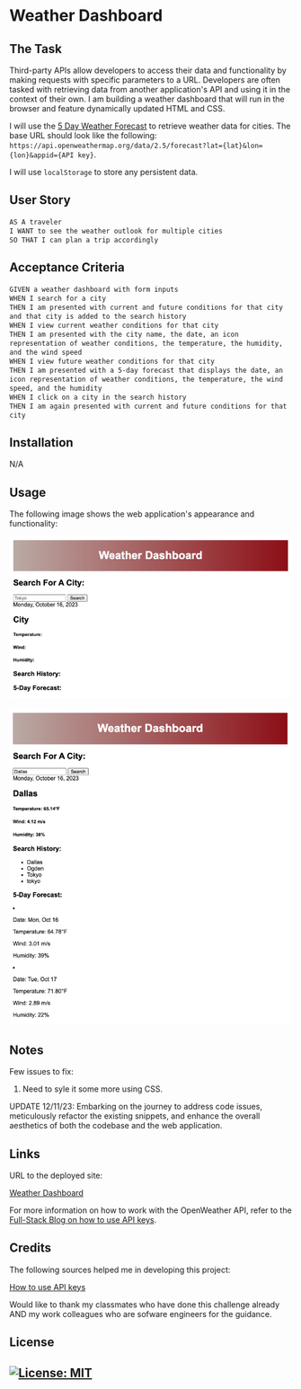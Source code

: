 # Weather Dashboard

## The Task

Third-party APIs allow developers to access their data and functionality by making requests with specific parameters to a URL. Developers are often tasked with retrieving data from another application's API and using it in the context of their own. I am building a weather dashboard that will run in the browser and feature dynamically updated HTML and CSS.

I will use the [5 Day Weather Forecast](https://openweathermap.org/forecast5) to retrieve weather data for cities. The base URL should look like the following: `https://api.openweathermap.org/data/2.5/forecast?lat={lat}&lon={lon}&appid={API key}`.

I will use `localStorage` to store any persistent data. 

## User Story

```
AS A traveler
I WANT to see the weather outlook for multiple cities
SO THAT I can plan a trip accordingly
```

## Acceptance Criteria

```
GIVEN a weather dashboard with form inputs
WHEN I search for a city
THEN I am presented with current and future conditions for that city and that city is added to the search history
WHEN I view current weather conditions for that city
THEN I am presented with the city name, the date, an icon representation of weather conditions, the temperature, the humidity, and the wind speed
WHEN I view future weather conditions for that city
THEN I am presented with a 5-day forecast that displays the date, an icon representation of weather conditions, the temperature, the wind speed, and the humidity
WHEN I click on a city in the search history
THEN I am again presented with current and future conditions for that city
```

## Installation

N/A

## Usage

The following image shows the web application's appearance and functionality:

![The weather app includes a search option, a list of cities, and a five-day forecast and current weather conditions.](./assets/images/Homepage.png)

![The weather app includes a search option, a list of cities, and a five-day forecast and current weather conditions.](./assets/images/Search.png)

## Notes

Few issues to fix: 
1. Need to syle it some more using CSS. 

UPDATE 12/11/23: Embarking on the journey to address code issues, meticulously refactor the existing snippets, and enhance the overall aesthetics of both the codebase and the web application.

## Links

URL to the deployed site: 

[Weather Dashboard](https://gera1313.github.io/weather-dashboard/)

For more information on how to work with the OpenWeather API, refer to the [Full-Stack Blog on how to use API keys](https://coding-boot-camp.github.io/full-stack/apis/how-to-use-api-keys).

## Credits

The following sources helped me in developing this project: 

[How to use API keys](https://coding-boot-camp.github.io/full-stack/apis/how-to-use-api-keys) 

Would like to thank my classmates who have done this challenge already AND my work colleagues who are sofware engineers for the guidance. 

## License

## [![License: MIT](https://img.shields.io/badge/License-MIT-yellow.svg)](https://opensource.org/licenses/MIT)